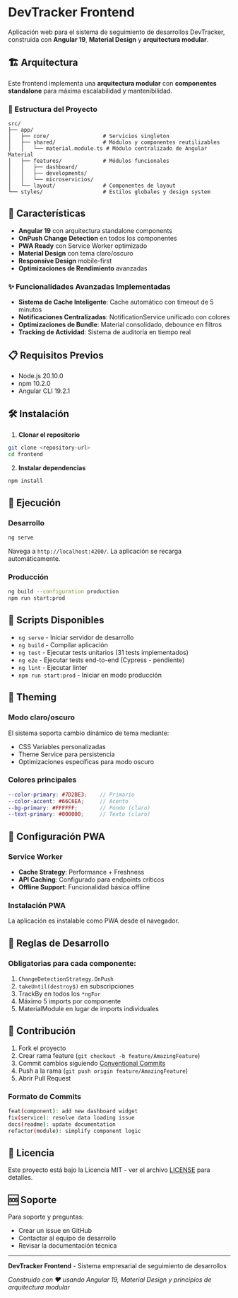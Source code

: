 # DevTracker Frontend

Aplicación web para el sistema de seguimiento de desarrollos DevTracker, construida con **Angular 19**, **Material Design** y **arquitectura modular**.

## 🏗️ Arquitectura

Este frontend implementa una **arquitectura modular** con **componentes standalone** para máxima escalabilidad y mantenibilidad.

### 📂 Estructura del Proyecto

```
src/
├── app/
│   ├── core/                 # Servicios singleton
│   ├── shared/               # Módulos y componentes reutilizables
│   │   └── material.module.ts # Módulo centralizado de Angular Material
│   ├── features/             # Módulos funcionales
│   │   ├── dashboard/
│   │   ├── developments/
│   │   └── microservicios/
│   └── layout/               # Componentes de layout
└── styles/                   # Estilos globales y design system
```

## 🚀 Características

- **Angular 19** con arquitectura standalone components
- **OnPush Change Detection** en todos los componentes
- **PWA Ready** con Service Worker optimizado
- **Material Design** con tema claro/oscuro
- **Responsive Design** mobile-first
- **Optimizaciones de Rendimiento** avanzadas

### ✨ Funcionalidades Avanzadas Implementadas

- **Sistema de Cache Inteligente**: Cache automático con timeout de 5 minutos
- **Notificaciones Centralizadas**: NotificationService unificado con colores
- **Optimizaciones de Bundle**: Material consolidado, debounce en filtros
- **Tracking de Actividad**: Sistema de auditoría en tiempo real

## 📋 Requisitos Previos

- Node.js 20.10.0
- npm 10.2.0
- Angular CLI 19.2.1

## 🛠️ Instalación

1. **Clonar el repositorio**
```bash
git clone <repository-url>
cd frontend
```

2. **Instalar dependencias**
```bash
npm install
```

## 🚀 Ejecución

### Desarrollo
```bash
ng serve
```
Navega a `http://localhost:4200/`. La aplicación se recarga automáticamente.

### Producción
```bash
ng build --configuration production
npm run start:prod
```

## 🔧 Scripts Disponibles

- `ng serve` - Iniciar servidor de desarrollo
- `ng build` - Compilar aplicación
- `ng test` - Ejecutar tests unitarios (31 tests implementados)
- `ng e2e` - Ejecutar tests end-to-end (Cypress - pendiente)
- `ng lint` - Ejecutar linter
- `npm run start:prod` - Iniciar en modo producción

## 🎨 Theming

### Modo claro/oscuro
El sistema soporta cambio dinámico de tema mediante:
- CSS Variables personalizadas
- Theme Service para persistencia
- Optimizaciones específicas para modo oscuro

### Colores principales
```scss
--color-primary: #7D2BE3;    // Primario
--color-accent: #66C6EA;     // Acento
--bg-primary: #FFFFFF;       // Fondo (claro)
--text-primary: #000000;     // Texto (claro)
```

## 🔧 Configuración PWA

### Service Worker
- **Cache Strategy**: Performance + Freshness
- **API Caching**: Configurado para endpoints críticos
- **Offline Support**: Funcionalidad básica offline

### Instalación PWA
La aplicación es instalable como PWA desde el navegador.

## 🚨 Reglas de Desarrollo

### Obligatorias para cada componente:
1. `ChangeDetectionStrategy.OnPush`
2. `takeUntil(destroy$)` en subscripciones
3. TrackBy en todos los `*ngFor`
4. Máximo 5 imports por componente
5. MaterialModule en lugar de imports individuales

## 🤝 Contribución

1. Fork el proyecto
2. Crear rama feature (`git checkout -b feature/AmazingFeature`)
3. Commit cambios siguiendo [Conventional Commits](https://www.conventionalcommits.org/)
4. Push a la rama (`git push origin feature/AmazingFeature`)
5. Abrir Pull Request

### Formato de Commits
```bash
feat(component): add new dashboard widget
fix(service): resolve data loading issue
docs(readme): update documentation
refactor(module): simplify component logic
```

## 📝 Licencia

Este proyecto está bajo la Licencia MIT - ver el archivo [LICENSE](LICENSE) para detalles.

## 🆘 Soporte

Para soporte y preguntas:
- Crear un issue en GitHub
- Contactar al equipo de desarrollo
- Revisar la documentación técnica

---

**DevTracker Frontend** - Sistema empresarial de seguimiento de desarrollos

*Construido con ❤️ usando Angular 19, Material Design y principios de arquitectura modular*
